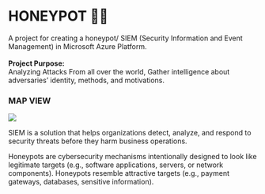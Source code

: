# HONEYPOT 🍯🐝
A project for creating a honeypot/ SIEM (Security Information and Event Management) in Microsoft Azure Platform.<br><br>
<b>Project Purpose:</b><br> Analyzing Attacks From all over the world, Gather intelligence about adversaries’ identity, methods, and motivations.

<h3>MAP VIEW</h3>
<img src="Screenshot 2024-07-03 085445.png"><br>

<p>SIEM is a solution that helps organizations detect, analyze, and respond to security threats before they harm business operations.</p>
<p>Honeypots are cybersecurity mechanisms intentionally designed to look like legitimate targets (e.g., software applications, servers, or network components). Honeypots resemble attractive targets (e.g., payment gateways, databases, sensitive information).</p>

